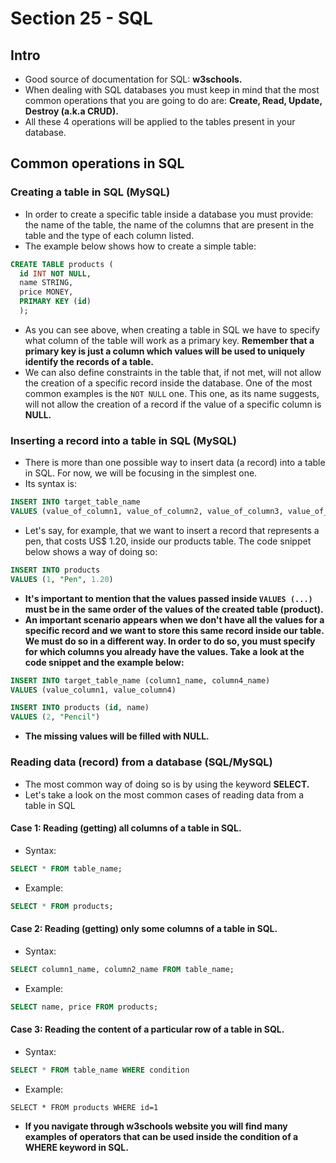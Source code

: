 # Section 25 - SQL

## Intro
* Good source of documentation for SQL: __w3schools.__
* When dealing with SQL databases you must keep in mind that the most common operations that you are going to do are: __Create, Read, Update, Destroy (a.k.a CRUD).__
* All these 4 operations will be applied to the tables present in your database.

## Common operations in SQL
### Creating a table in SQL (MySQL)
* In order to create a specific table inside a database you must provide: the name of the table, the name of the columns that are present in the table and the type of each column listed.
* The example below shows how to create a simple table:
```SQL
CREATE TABLE products (
  id INT NOT NULL, 
  name STRING, 
  price MONEY,
  PRIMARY KEY (id)
  );
```
* As you can see above, when creating a table in SQL we have to specify what column of the table will work as a primary key. __Remember that a primary key is just a column which values will be used to uniquely identify the records of a table.__
* We can also define constraints in the table that, if not met, will not allow the creation of a specific record inside the database. One of the most common examples is the ```NOT NULL``` one. This one, as its name suggests, will not allow the creation of a record if the value of a specific column is __NULL.__

### Inserting a record into a table in SQL (MySQL)
* There is more than one possible way to insert data (a record) into a table in SQL. For now, we will be focusing in the simplest one.
* Its syntax is:
```SQL
INSERT INTO target_table_name
VALUES (value_of_column1, value_of_column2, value_of_column3, value_of_column4, ...)
```
* Let's say, for example, that we want to insert a record that represents a pen, that costs US$ 1.20, inside our products table. The code snippet below shows a way of doing so:
```SQL
INSERT INTO products
VALUES (1, "Pen", 1.20)
```
* __It's important to mention that the values passed inside ```VALUES (...)``` must be in the same order of the values of the created table (product).__
* __An important scenario appears when we don't have all the values for a specific record and we want to store this same record inside our table. We must do so in a different way. In order to do so, you must specify for which columns you already have the values. Take a look at the code snippet and the example below:__
```SQL
INSERT INTO target_table_name (column1_name, column4_name)
VALUES (value_column1, value_column4)
```
```SQL
INSERT INTO products (id, name)
VALUES (2, "Pencil")
```
* __The missing values will be filled with NULL.__

### Reading data (record) from a database (SQL/MySQL)
* The most common way of doing so is by using the keyword __SELECT.__
* Let's take a look on the most common cases of reading data from a table in SQL
#### Case 1: Reading (getting) all columns of a table in SQL.
* Syntax:
```SQL
SELECT * FROM table_name;
```
* Example:
```SQL
SELECT * FROM products;
```
#### Case 2: Reading (getting) only some columns of a table in SQL.
* Syntax:
```SQL
SELECT column1_name, column2_name FROM table_name;
```
* Example:
```SQL
SELECT name, price FROM products;
```
#### Case 3: Reading the content of a particular row of a table in SQL.
* Syntax:
```SQL
SELECT * FROM table_name WHERE condition
```
* Example:
```
SELECT * FROM products WHERE id=1
```
* __If you navigate through w3schools website you will find many examples of operators that can be used inside the condition of a WHERE keyword in SQL.__
